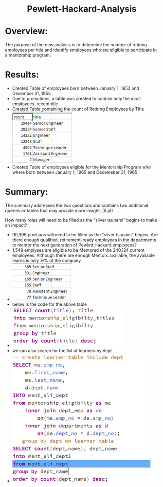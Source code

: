<h1 align="center"> Pewlett-Hackard-Analysis</h1>
 
# Overview:
The purpose of the new analysis is to determine the number of retiring employees per title and identify employees who are eligible to participate in a mentorship program.

# Results:
- Created Table of employees born between January 1, 1952 and December 31, 1955
- Due to promotions, a table was created to contain only the most employees' recent title
- Created Table containing the count of Retiring Employees by Title
![title retirement count](https://github.com/HappyM0f0/Pewlett-Hackard-Analysis/blob/main/images/Retiring%20titles.png)
- Created Table of employees eligible for the Mentorship Program who where born between January 1, 1965 and Decemeber 31, 1965

# Summary:

The summary addresses the two questions and contains two additional queries or tables that may provide more insight. (5 pt)

How many roles will need to be filled as the "silver tsunami" begins to make an impact?
- 90,398 positions will need to be filled as the "silver tsunami" begins.
Are there enough qualified, retirement-ready employees in the departments to mentor the next generation of Pewlett Hackard employees?
- 1,549 emplyees are eligible to be Mentored of the 240,124 current employees. Although there are enough Mentors available, the available learns is only .6% of the company.
- ![count of learner by title](https://github.com/HappyM0f0/Pewlett-Hackard-Analysis/blob/main/images/learners%20by%20title.png)
- below is the code for the above table
- ![code for count of learner by title](https://github.com/HappyM0f0/Pewlett-Hackard-Analysis/blob/main/images/code%20for%20learner%20title%20count.png)
- we can also search for the list of learners by dept
- ![code for count of learner by dept](https://github.com/HappyM0f0/Pewlett-Hackard-Analysis/blob/main/images/query%20for%20learner%20dept.png)